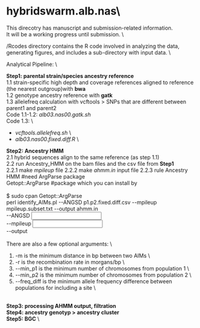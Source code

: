 # hybridswarm.alb.nas\
This direcotry has manuscript and submission-related information. \
It will be a working progress until submission. \

/Rcodes directory contains the R code involved in analyzing the data, generating figures, and includes a sub-directory with input data. \

Analytical Pipeline: \

**Step1: parental strain/species ancestry reference** \
1.1 strain-specific high depth and coverage references aligned to reference (the nearest outgroup)with **bwa** \
1.2 genotype ancestry reference with **gatk** \
1.3 allelefreq calculation with vcftools > SNPs that are different between parent1 and parent2 \
Code 1.1-1.2: *alb03.nas00.gatk.sh* \
Code 1.3: \
  - *vcftools.allelefreq.sh* \
  - *alb03.nas00.fixed.diff.R* \

**Step2: Ancestry HMM** \
2.1 hybrid sequences align to the same reference (as step 1.1) \
2.2 run Ancestry_HMM on the bam files and the csv file from **Step1** \
    2.2.1 make *mpileup* file
    2.2.2 make *ahmm.in* input file
    2.2.3 rule Ancestry HMM
#need ArgParse package \
Getopt::ArgParse #package which you can install by \
\
$ sudo cpan Getopt::ArgParse \
perl identify_AIMs.pl --ANGSD p1.p2.fixed.diff.csv --mpileup mpileup.subset.txt --output ahmm.in \
--ANGSD <input CSV file in the same format as before> \
--mpileup <input mpileup file> \
--output <output file for input to ahmm> \
\
There are also a few optional arguments: \
1. -m is the minimum distance in bp between two AIMs \
2. -r is the recombination rate in morgans/bp \
3. --min_p1 is the minimum number of chromosomes from population 1 \
4. --min_p2 is the minimum number of chromosomes from population 2 \
5. --freq_diff is the minimum allele frequency difference between populations for including a site \

\
**Step3: processing AHMM output, filtration** \
**Step4: ancestry genotyp > ancestry cluster** \
**Step5: BGC** \
